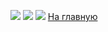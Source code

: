 
![](/sipoon-program/images/Instr1.jpg)
![](/sipoon-program/images/Instr2.jpg)
![](/sipoon-program/images/Instr3.jpg)
[На главную](/sipoon-program/)